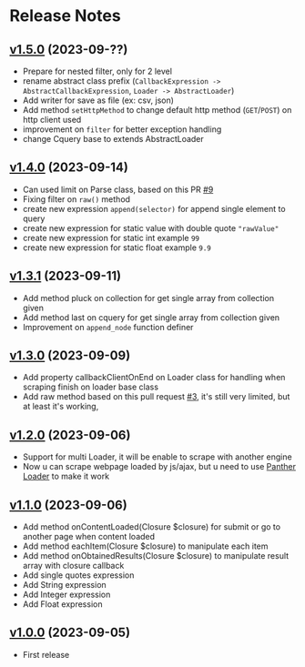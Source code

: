 # Release Notes

## [v1.5.0](https://github.com/cacing69/cquery/compare/v1.5.0...v1.4.0) (2023-09-??)

- Prepare for nested filter, only for 2 level
- rename abstract class prefix (`CallbackExpression -> AbstractCallbackExpression`, `Loader -> AbstractLoader`)
- Add writer for save as file (ex: csv, json)
- Add method `setHttpMethod` to change default http method (`GET`/`POST`) on http client used
- improvement on `filter` for better exception handling
- change Cquery base to extends AbstractLoader

## [v1.4.0](https://github.com/cacing69/cquery/compare/v1.4.0...v1.3.1) (2023-09-14)

- Can used limit on Parse class, based on this PR [#9](https://github.com/cacing69/cquery/pull/9)
- Fixing filter on `raw()` method
- create new expression `append(selector)` for append single element to query
- create new expression for static value with double quote `"rawValue"`
- create new expression for static int  example `99`
- create new expression for static float  example `9.9`

## [v1.3.1](https://github.com/cacing69/cquery/compare/v1.3.1...v1.3.0) (2023-09-11)

- Add method pluck on collection for get single array from collection given
- Add method last on cquery for get single array from collection given
- Improvement on `append_node` function definer

## [v1.3.0](https://github.com/cacing69/cquery/compare/v1.2.0...v1.3.0) (2023-09-09)

- Add property callbackClientOnEnd on Loader class for handling when scraping finish on loader base class
- Add raw method based on this pull request [#3](https://github.com/cacing69/cquery/pull/3), it's still very limited, but at least it's working,

## [v1.2.0](https://github.com/cacing69/cquery/compare/v1.1.0...v1.2.0) (2023-09-06)

- Support for multi Loader, it will be enable to scrape with another engine
- Now u can scrape webpage loaded by js/ajax, but u need to use [Panther Loader](https://github.com/cacing69/cquery-panther-loader) to make it work

## [v1.1.0](https://github.com/cacing69/cquery/compare/v1.0.0...v1.1.0) (2023-09-06)

- Add method onContentLoaded(Closure $closure) for submit or go to another page when content loaded
- Add method eachItem(Closure $closure) to manipulate each item
- Add method onObtainedResults(Closure $closure) to manipulate result array with closure callback
- Add single quotes expression
- Add String expression
- Add Integer expression
- Add Float expression

## [v1.0.0](https://github.com/cacing69/cquery/releases/tag/v1.0.0) (2023-09-05)

- First release
